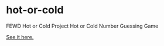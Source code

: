 hot-or-cold
===========

FEWD Hot or Cold Project
Hot or Cold Number Guessing Game

[See it here.]( http://caseybennington.github.io/hot-or-cold/)

